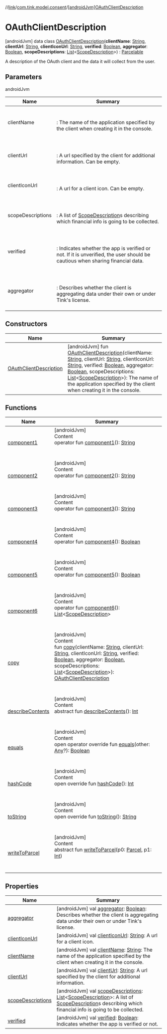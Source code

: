 //[link](../../index.md)/[com.tink.model.consent](../index.md)/[[androidJvm]OAuthClientDescription](index.md)



# OAuthClientDescription  
 [androidJvm] data class [OAuthClientDescription](index.md)(**clientName**: [String](https://kotlinlang.org/api/latest/jvm/stdlib/kotlin/-string/index.html), **clientUrl**: [String](https://kotlinlang.org/api/latest/jvm/stdlib/kotlin/-string/index.html), **clientIconUrl**: [String](https://kotlinlang.org/api/latest/jvm/stdlib/kotlin/-string/index.html), **verified**: [Boolean](https://kotlinlang.org/api/latest/jvm/stdlib/kotlin/-boolean/index.html), **aggregator**: [Boolean](https://kotlinlang.org/api/latest/jvm/stdlib/kotlin/-boolean/index.html), **scopeDescriptions**: [List](https://kotlinlang.org/api/latest/jvm/stdlib/kotlin.collections/-list/index.html)<[ScopeDescription](../[android-jvm]-scope-description/index.md)>) : [Parcelable](https://developer.android.com/reference/kotlin/android/os/Parcelable.html)

A description of the OAuth client and the data it will collect from the user.

   


## Parameters  
  
androidJvm  
  
|  Name|  Summary| 
|---|---|
| <a name="com.tink.model.consent/OAuthClientDescription///PointingToDeclaration/"></a>clientName| <a name="com.tink.model.consent/OAuthClientDescription///PointingToDeclaration/"></a><br><br>: The name of the application specified by the client when creating it in the console.<br><br>
| <a name="com.tink.model.consent/OAuthClientDescription///PointingToDeclaration/"></a>clientUrl| <a name="com.tink.model.consent/OAuthClientDescription///PointingToDeclaration/"></a><br><br>: A url specified by the client for additional information. Can be empty.<br><br>
| <a name="com.tink.model.consent/OAuthClientDescription///PointingToDeclaration/"></a>clientIconUrl| <a name="com.tink.model.consent/OAuthClientDescription///PointingToDeclaration/"></a><br><br>: A url for a client icon. Can be empty.<br><br>
| <a name="com.tink.model.consent/OAuthClientDescription///PointingToDeclaration/"></a>scopeDescriptions| <a name="com.tink.model.consent/OAuthClientDescription///PointingToDeclaration/"></a><br><br>: A list of [ScopeDescription](../[android-jvm]-scope-description/index.md)s describing which financial info is going to be collected.<br><br>
| <a name="com.tink.model.consent/OAuthClientDescription///PointingToDeclaration/"></a>verified| <a name="com.tink.model.consent/OAuthClientDescription///PointingToDeclaration/"></a><br><br>: Indicates whether the app is verified or not. If it is unverified, the user should be cautious when sharing financial data.<br><br>
| <a name="com.tink.model.consent/OAuthClientDescription///PointingToDeclaration/"></a>aggregator| <a name="com.tink.model.consent/OAuthClientDescription///PointingToDeclaration/"></a><br><br>: Describes whether the client is aggregating data under their own or under Tink's license.<br><br>
  


## Constructors  
  
|  Name|  Summary| 
|---|---|
| <a name="com.tink.model.consent/OAuthClientDescription/OAuthClientDescription/#kotlin.String#kotlin.String#kotlin.String#kotlin.Boolean#kotlin.Boolean#kotlin.collections.List[com.tink.model.consent.ScopeDescription]/PointingToDeclaration/"></a>[OAuthClientDescription](-o-auth-client-description.md)| <a name="com.tink.model.consent/OAuthClientDescription/OAuthClientDescription/#kotlin.String#kotlin.String#kotlin.String#kotlin.Boolean#kotlin.Boolean#kotlin.collections.List[com.tink.model.consent.ScopeDescription]/PointingToDeclaration/"></a> [androidJvm] fun [OAuthClientDescription](-o-auth-client-description.md)(clientName: [String](https://kotlinlang.org/api/latest/jvm/stdlib/kotlin/-string/index.html), clientUrl: [String](https://kotlinlang.org/api/latest/jvm/stdlib/kotlin/-string/index.html), clientIconUrl: [String](https://kotlinlang.org/api/latest/jvm/stdlib/kotlin/-string/index.html), verified: [Boolean](https://kotlinlang.org/api/latest/jvm/stdlib/kotlin/-boolean/index.html), aggregator: [Boolean](https://kotlinlang.org/api/latest/jvm/stdlib/kotlin/-boolean/index.html), scopeDescriptions: [List](https://kotlinlang.org/api/latest/jvm/stdlib/kotlin.collections/-list/index.html)<[ScopeDescription](../[android-jvm]-scope-description/index.md)>): The name of the application specified by the client when creating it in the console.   <br>


## Functions  
  
|  Name|  Summary| 
|---|---|
| <a name="com.tink.model.consent/OAuthClientDescription/component1/#/PointingToDeclaration/"></a>[component1](component1.md)| <a name="com.tink.model.consent/OAuthClientDescription/component1/#/PointingToDeclaration/"></a>[androidJvm]  <br>Content  <br>operator fun [component1](component1.md)(): [String](https://kotlinlang.org/api/latest/jvm/stdlib/kotlin/-string/index.html)  <br><br><br>
| <a name="com.tink.model.consent/OAuthClientDescription/component2/#/PointingToDeclaration/"></a>[component2](component2.md)| <a name="com.tink.model.consent/OAuthClientDescription/component2/#/PointingToDeclaration/"></a>[androidJvm]  <br>Content  <br>operator fun [component2](component2.md)(): [String](https://kotlinlang.org/api/latest/jvm/stdlib/kotlin/-string/index.html)  <br><br><br>
| <a name="com.tink.model.consent/OAuthClientDescription/component3/#/PointingToDeclaration/"></a>[component3](component3.md)| <a name="com.tink.model.consent/OAuthClientDescription/component3/#/PointingToDeclaration/"></a>[androidJvm]  <br>Content  <br>operator fun [component3](component3.md)(): [String](https://kotlinlang.org/api/latest/jvm/stdlib/kotlin/-string/index.html)  <br><br><br>
| <a name="com.tink.model.consent/OAuthClientDescription/component4/#/PointingToDeclaration/"></a>[component4](component4.md)| <a name="com.tink.model.consent/OAuthClientDescription/component4/#/PointingToDeclaration/"></a>[androidJvm]  <br>Content  <br>operator fun [component4](component4.md)(): [Boolean](https://kotlinlang.org/api/latest/jvm/stdlib/kotlin/-boolean/index.html)  <br><br><br>
| <a name="com.tink.model.consent/OAuthClientDescription/component5/#/PointingToDeclaration/"></a>[component5](component5.md)| <a name="com.tink.model.consent/OAuthClientDescription/component5/#/PointingToDeclaration/"></a>[androidJvm]  <br>Content  <br>operator fun [component5](component5.md)(): [Boolean](https://kotlinlang.org/api/latest/jvm/stdlib/kotlin/-boolean/index.html)  <br><br><br>
| <a name="com.tink.model.consent/OAuthClientDescription/component6/#/PointingToDeclaration/"></a>[component6](component6.md)| <a name="com.tink.model.consent/OAuthClientDescription/component6/#/PointingToDeclaration/"></a>[androidJvm]  <br>Content  <br>operator fun [component6](component6.md)(): [List](https://kotlinlang.org/api/latest/jvm/stdlib/kotlin.collections/-list/index.html)<[ScopeDescription](../[android-jvm]-scope-description/index.md)>  <br><br><br>
| <a name="com.tink.model.consent/OAuthClientDescription/copy/#kotlin.String#kotlin.String#kotlin.String#kotlin.Boolean#kotlin.Boolean#kotlin.collections.List[com.tink.model.consent.ScopeDescription]/PointingToDeclaration/"></a>[copy](copy.md)| <a name="com.tink.model.consent/OAuthClientDescription/copy/#kotlin.String#kotlin.String#kotlin.String#kotlin.Boolean#kotlin.Boolean#kotlin.collections.List[com.tink.model.consent.ScopeDescription]/PointingToDeclaration/"></a>[androidJvm]  <br>Content  <br>fun [copy](copy.md)(clientName: [String](https://kotlinlang.org/api/latest/jvm/stdlib/kotlin/-string/index.html), clientUrl: [String](https://kotlinlang.org/api/latest/jvm/stdlib/kotlin/-string/index.html), clientIconUrl: [String](https://kotlinlang.org/api/latest/jvm/stdlib/kotlin/-string/index.html), verified: [Boolean](https://kotlinlang.org/api/latest/jvm/stdlib/kotlin/-boolean/index.html), aggregator: [Boolean](https://kotlinlang.org/api/latest/jvm/stdlib/kotlin/-boolean/index.html), scopeDescriptions: [List](https://kotlinlang.org/api/latest/jvm/stdlib/kotlin.collections/-list/index.html)<[ScopeDescription](../[android-jvm]-scope-description/index.md)>): [OAuthClientDescription](index.md)  <br><br><br>
| <a name="android.os/Parcelable/describeContents/#/PointingToDeclaration/"></a>[describeContents](../../com.tink.service.provider/[android-jvm]-provider-filter/index.md#%5Bandroid.os%2FParcelable%2FdescribeContents%2F%23%2FPointingToDeclaration%2F%5D%2FFunctions%2F1854938400)| <a name="android.os/Parcelable/describeContents/#/PointingToDeclaration/"></a>[androidJvm]  <br>Content  <br>abstract fun [describeContents](../../com.tink.service.provider/[android-jvm]-provider-filter/index.md#%5Bandroid.os%2FParcelable%2FdescribeContents%2F%23%2FPointingToDeclaration%2F%5D%2FFunctions%2F1854938400)(): [Int](https://kotlinlang.org/api/latest/jvm/stdlib/kotlin/-int/index.html)  <br><br><br>
| <a name="kotlin/Any/equals/#kotlin.Any?/PointingToDeclaration/"></a>[equals](../../com.tink.service.user/[android-jvm]-user-profile-service-impl/index.md#%5Bkotlin%2FAny%2Fequals%2F%23kotlin.Any%3F%2FPointingToDeclaration%2F%5D%2FFunctions%2F1854938400)| <a name="kotlin/Any/equals/#kotlin.Any?/PointingToDeclaration/"></a>[androidJvm]  <br>Content  <br>open operator override fun [equals](../../com.tink.service.user/[android-jvm]-user-profile-service-impl/index.md#%5Bkotlin%2FAny%2Fequals%2F%23kotlin.Any%3F%2FPointingToDeclaration%2F%5D%2FFunctions%2F1854938400)(other: [Any](https://kotlinlang.org/api/latest/jvm/stdlib/kotlin/-any/index.html)?): [Boolean](https://kotlinlang.org/api/latest/jvm/stdlib/kotlin/-boolean/index.html)  <br><br><br>
| <a name="kotlin/Any/hashCode/#/PointingToDeclaration/"></a>[hashCode](../../com.tink.service.user/[android-jvm]-user-profile-service-impl/index.md#%5Bkotlin%2FAny%2FhashCode%2F%23%2FPointingToDeclaration%2F%5D%2FFunctions%2F1854938400)| <a name="kotlin/Any/hashCode/#/PointingToDeclaration/"></a>[androidJvm]  <br>Content  <br>open override fun [hashCode](../../com.tink.service.user/[android-jvm]-user-profile-service-impl/index.md#%5Bkotlin%2FAny%2FhashCode%2F%23%2FPointingToDeclaration%2F%5D%2FFunctions%2F1854938400)(): [Int](https://kotlinlang.org/api/latest/jvm/stdlib/kotlin/-int/index.html)  <br><br><br>
| <a name="kotlin/Any/toString/#/PointingToDeclaration/"></a>[toString](../../com.tink.service.user/[android-jvm]-user-profile-service-impl/index.md#%5Bkotlin%2FAny%2FtoString%2F%23%2FPointingToDeclaration%2F%5D%2FFunctions%2F1854938400)| <a name="kotlin/Any/toString/#/PointingToDeclaration/"></a>[androidJvm]  <br>Content  <br>open override fun [toString](../../com.tink.service.user/[android-jvm]-user-profile-service-impl/index.md#%5Bkotlin%2FAny%2FtoString%2F%23%2FPointingToDeclaration%2F%5D%2FFunctions%2F1854938400)(): [String](https://kotlinlang.org/api/latest/jvm/stdlib/kotlin/-string/index.html)  <br><br><br>
| <a name="android.os/Parcelable/writeToParcel/#android.os.Parcel#kotlin.Int/PointingToDeclaration/"></a>[writeToParcel](../../com.tink.service.provider/[android-jvm]-provider-filter/index.md#%5Bandroid.os%2FParcelable%2FwriteToParcel%2F%23android.os.Parcel%23kotlin.Int%2FPointingToDeclaration%2F%5D%2FFunctions%2F1854938400)| <a name="android.os/Parcelable/writeToParcel/#android.os.Parcel#kotlin.Int/PointingToDeclaration/"></a>[androidJvm]  <br>Content  <br>abstract fun [writeToParcel](../../com.tink.service.provider/[android-jvm]-provider-filter/index.md#%5Bandroid.os%2FParcelable%2FwriteToParcel%2F%23android.os.Parcel%23kotlin.Int%2FPointingToDeclaration%2F%5D%2FFunctions%2F1854938400)(p0: [Parcel](https://developer.android.com/reference/kotlin/android/os/Parcel.html), p1: [Int](https://kotlinlang.org/api/latest/jvm/stdlib/kotlin/-int/index.html))  <br><br><br>


## Properties  
  
|  Name|  Summary| 
|---|---|
| <a name="com.tink.model.consent/OAuthClientDescription/aggregator/#/PointingToDeclaration/"></a>[aggregator](aggregator.md)| <a name="com.tink.model.consent/OAuthClientDescription/aggregator/#/PointingToDeclaration/"></a> [androidJvm] val [aggregator](aggregator.md): [Boolean](https://kotlinlang.org/api/latest/jvm/stdlib/kotlin/-boolean/index.html): Describes whether the client is aggregating data under their own or under Tink's license.   <br>
| <a name="com.tink.model.consent/OAuthClientDescription/clientIconUrl/#/PointingToDeclaration/"></a>[clientIconUrl](client-icon-url.md)| <a name="com.tink.model.consent/OAuthClientDescription/clientIconUrl/#/PointingToDeclaration/"></a> [androidJvm] val [clientIconUrl](client-icon-url.md): [String](https://kotlinlang.org/api/latest/jvm/stdlib/kotlin/-string/index.html): A url for a client icon.   <br>
| <a name="com.tink.model.consent/OAuthClientDescription/clientName/#/PointingToDeclaration/"></a>[clientName](client-name.md)| <a name="com.tink.model.consent/OAuthClientDescription/clientName/#/PointingToDeclaration/"></a> [androidJvm] val [clientName](client-name.md): [String](https://kotlinlang.org/api/latest/jvm/stdlib/kotlin/-string/index.html): The name of the application specified by the client when creating it in the console.   <br>
| <a name="com.tink.model.consent/OAuthClientDescription/clientUrl/#/PointingToDeclaration/"></a>[clientUrl](client-url.md)| <a name="com.tink.model.consent/OAuthClientDescription/clientUrl/#/PointingToDeclaration/"></a> [androidJvm] val [clientUrl](client-url.md): [String](https://kotlinlang.org/api/latest/jvm/stdlib/kotlin/-string/index.html): A url specified by the client for additional information.   <br>
| <a name="com.tink.model.consent/OAuthClientDescription/scopeDescriptions/#/PointingToDeclaration/"></a>[scopeDescriptions](scope-descriptions.md)| <a name="com.tink.model.consent/OAuthClientDescription/scopeDescriptions/#/PointingToDeclaration/"></a> [androidJvm] val [scopeDescriptions](scope-descriptions.md): [List](https://kotlinlang.org/api/latest/jvm/stdlib/kotlin.collections/-list/index.html)<[ScopeDescription](../[android-jvm]-scope-description/index.md)>: A list of [ScopeDescription](../[android-jvm]-scope-description/index.md)s describing which financial info is going to be collected.   <br>
| <a name="com.tink.model.consent/OAuthClientDescription/verified/#/PointingToDeclaration/"></a>[verified](verified.md)| <a name="com.tink.model.consent/OAuthClientDescription/verified/#/PointingToDeclaration/"></a> [androidJvm] val [verified](verified.md): [Boolean](https://kotlinlang.org/api/latest/jvm/stdlib/kotlin/-boolean/index.html): Indicates whether the app is verified or not.   <br>

